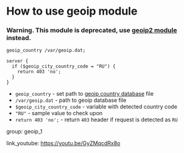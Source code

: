 # How to use geoip module

### **Warning.** This module is deprecated, use [geoip2 module](/nginx/how-to-use-geoip2-module) instead.

```nginx
geoip_country /var/geoip.dat;

server {
  if ($geoip_city_country_code = "RU") {
    return 403 'no';
  }
}
```

- `geoip_country` - set path to [geoip country database](https://dev.maxmind.com/geoip/legacy/databases?lang=en) file
- `/var/geoip.dat` - path to geoip database file
- `$geoip_city_country_code` - variable with detected country code
- `"RU"` - sample value to check upon
- `return 403 'no';` - return `403` header if request is detected as `RU`

group: geoip_1


link_youtube: https://youtu.be/GyZMqcdRx8o
